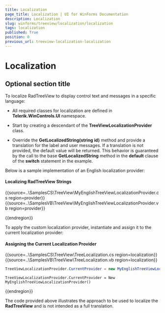 ```yaml
---
title: Localization
page_title: Localization | UI for WinForms Documentation
description: Localization
slug: winforms/treeview/localization/localization
tags: localization
published: True
position: 0
previous_url: treeview-localization-localization
---
```


# Localization

## Optional section title

To localize RadTreeView to display control text and messages in a specific language:

* All required classes for localization are defined in __Telerik.WinControls.UI__ namespace.

* Start by creating a descendant of the __TreeViewLocalizationProvider__ class. 

* Override the __GetLocalizedString(string id)__ method and provide a translation for the label and user messages. If a translation is not provided, the default value will be returned. This behavior is guaranteed by the call to the base __GetLocalizedString__ method in the __default__ clause of the __switch__ statement in the example. 
          

Below is a sample implementation of an English localization provider:

#### Localizing RadTreeView Strings

{{source=..\SamplesCS\TreeView\MyEnglishTreeViewLocalizationProvider.cs region=provider}} 
{{source=..\SamplesVB\TreeView\MyEnglishTreeViewLocalizationProvider.vb region=provider}} 



{{endregion}} 

To apply the custom localization provider, instantiate and assign it to the current localization provider:

#### Assigning the Current Localization Provider

{{source=..\SamplesCS\TreeView\TreeLocalization.cs region=localization}} 
{{source=..\SamplesVB\TreeView\TreeLocalization.vb region=localization}} 

````C#
TreeViewLocalizationProvider.CurrentProvider = new MyEnglishTreeViewLocalizationProvider();

````
````VB.NET
TreeViewLocalizationProvider.CurrentProvider = New MyEnglishTreeViewLocalizationProvider()

````

{{endregion}} 

The code provided above illustrates the approach to be used to localize the __RadTreeView__ and is not intended as a full translation.
